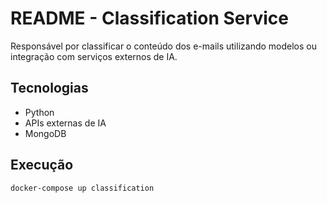 # README - Classification Service

Responsável por classificar o conteúdo dos e-mails utilizando modelos ou integração com serviços externos de IA.

## Tecnologias
- Python
- APIs externas de IA
- MongoDB

## Execução
```bash
docker-compose up classification
```

